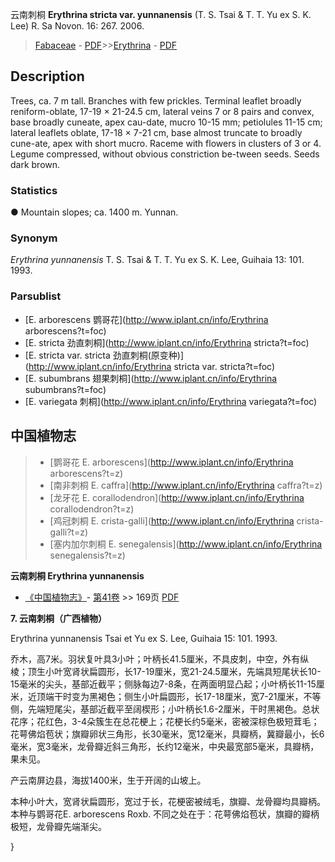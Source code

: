 云南刺桐 **Erythrina stricta var. yunnanensis** (T. S. Tsai & T. T. Yu ex S. K. Lee) R. Sa Novon. 16: 267. 2006.

> [Fabaceae](http://www.iplant.cn/info/Fabaceae?t=foc) - [PDF](http://www.iplant.cn/foc/pdf/Fabaceae.pdf)>>[Erythrina](http://www.iplant.cn/info/Erythrina?t=foc) - [PDF](http://www.iplant.cn/foc/pdf/Erythrina.pdf)

## Description

Trees, ca. 7 m tall. Branches with few prickles. Terminal leaflet broadly reniform-oblate, 17-19 × 21-24.5 cm, lateral veins 7 or 8 pairs and convex, base broadly cuneate, apex cau-date, mucro 10-15 mm; petiolules 11-15 cm; lateral leaflets oblate, 17-18 × 7-21 cm, base almost truncate to broadly cune-ate, apex with short mucro. Raceme with flowers in clusters of 3 or 4. Legume compressed, without obvious constriction be-tween seeds. Seeds dark brown.

### Statistics
● Mountain slopes; ca. 1400 m. Yunnan.

### Synonym
*Erythrina yunnanensis* T. S. Tsai & T. T. Yu ex S. K. Lee, Guihaia 13: 101. 1993.

### Parsublist

* [E.  arborescens  鹦哥花](http://www.iplant.cn/info/Erythrina arborescens?t=foc)
* [E.  stricta  劲直刺桐](http://www.iplant.cn/info/Erythrina stricta?t=foc)
* [E.  stricta var. stricta  劲直刺桐(原变种)](http://www.iplant.cn/info/Erythrina stricta var. stricta?t=foc)
* [E.  subumbrans  翅果刺桐](http://www.iplant.cn/info/Erythrina subumbrans?t=foc)
* [E.  variegata  刺桐](http://www.iplant.cn/info/Erythrina variegata?t=foc)

## 中国植物志

> * [鹦哥花  E.  arborescens](http://www.iplant.cn/info/Erythrina arborescens?t=z)
> * [南非刺桐  E.  caffra](http://www.iplant.cn/info/Erythrina caffra?t=z)
> * [龙牙花  E.  corallodendron](http://www.iplant.cn/info/Erythrina corallodendron?t=z)
> * [鸡冠刺桐  E.  crista-galli](http://www.iplant.cn/info/Erythrina crista-galli?t=z)
> * [塞内加尔刺桐  E.  senegalensis](http://www.iplant.cn/info/Erythrina senegalensis?t=z)

**云南刺桐 Erythrina yunnanensis**

* [《中国植物志》](http://www.iplant.cn/frps)- [第41卷](http://www.iplant.cn/frps/vol/41) >> 169页 [PDF](http://www.iplant.cn/frps/pdf/41/169a.pdf)

**7. 云南刺桐（广西植物）**

Erythrina yunnanensis Tsai et Yu ex S. Lee, Guihaia 15: 101. 1993.

乔木，高7米。羽状复叶具3小叶；叶柄长41.5厘米，不具皮刺，中空，外有纵棱；顶生小叶宽肾状扁圆形，长17-19厘米，宽21-24.5厘米，先端具短尾状长10-15毫米的尖头，基部近截平；侧脉每边7-8条，在两面明显凸起；小叶柄长11-15厘米，近顶端干时变为黑褐色；侧生小叶扁圆形，长17-18厘米，宽7-21厘米，不等侧，先端短尾尖，基部近截平至阔楔形；小叶柄长1.6-2厘米，干时黑褐色。总状花序；花红色，3-4朵簇生在总花梗上；花梗长约5毫米，密被深棕色极短茸毛；花萼佛焰苞状；旗瓣卵状三角形，长30毫米，宽12毫米，具瓣柄，冀瓣最小，长6毫米，宽3毫米，龙骨瓣近斜三角形，长约12毫米，中央最宽部5毫米，具瓣柄，果未见。

产云南屏边县，海拔1400米，生于开阔的山坡上。

本种小叶大，宽肾状扁圆形，宽过于长，花梗密被绒毛，旗瓣、龙骨瓣均具瓣柄。本种与鹦哥花E. arborescens Roxb. 不同之处在于：花萼佛焰苞状，旗瓣的瓣柄极短，龙骨瓣先端渐尖。

}